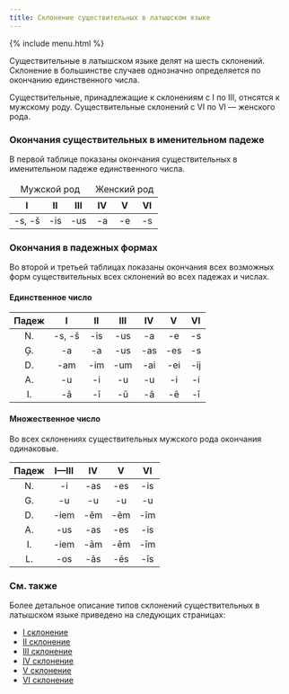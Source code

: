 ```yaml
---
title: Склонение существительных в латышском языке
---
```


{% include menu.html %}

Существительные в латышском языке делят на шесть склонений. Склонение в большинстве случаев однозначно определяется по окончанию единственного числа.

Существительные, принадлежащие к склонениям с I по III, отнсятся к мужскому роду. Существительные склонений с VI по VI — женского рода.

### Окончания существительных в именительном падеже

В первой таблице показаны окончания существительных в именительном падеже единственного числа.

<table>
<thead>
<tr><td style="text-align: center" colspan="3">Мужской род</td><td style="text-align: center" colspan="3">Женский род</td></tr>
<tr><th style="text-align: center">I</th><th style="text-align: center">II</th><th style="text-align: center">III</th><th style="text-align: center">IV</th><th style="text-align: center">V</th><th style="text-align: center">VI</th></tr>
</thead>
<tbody>
<tr><td style="text-align: center">-s, -š</td><td style="text-align: center">-is</td><td style="text-align: center">-us</td><td style="text-align: center">-a</td><td style="text-align: center">-e</td><td style="text-align: center">-s</td></tr>
</tbody>
</table>

### Окончания в падежных формах

Во второй и третьей таблицах показаны окончания всех возможных форм существительных всех склонений во всех падежах и числах.

#### Единственное число

| Падеж | I | II | III | IV | V | VI
| :-: | :-: | :-: | :-: | :-: | :-: | :-:
| N. | -s, -š | -is | -us | -a | -e | -s
| Ģ. | -a | -a | -us | -as | -es | -s
| D. | -am | -im | -um | -ai | -ei | -ij
| A. | -u | -i | -u | -u | -i | -i
| I. | -ā | -ī | -ū | -ā | -ē | -ī

#### Множественное число

Во всех склонениях существительных мужского рода окончания одинаковые.

| Падеж | I—III | IV | V | VI
| :-: | :-: | :-: | :-: | :-:
| N. | -i | -as | -es | -is
| G. | -u | -u | -u | -u
| D. | -iem | -ēm | -ēm | -īm
| A. | -us | -as | -es | -is
| I. | -iem | -ām | -ēm | -īm
| L. | -os | -ās | -ēs | -īs

### См. также

Более детальное описание типов склонений существительных в латышском языке приведено на следующих страницах:

- [I склонение](../declination1)
- [II склонение](../declination2)
- [III склонение](../declination3)
- [IV склонение](../declination4)
- [V склонение](../declination5)
- [VI склонение](../declination6)

